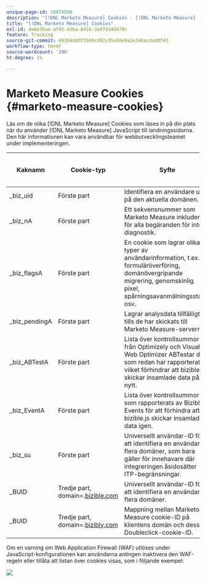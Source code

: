 ```yaml
---
unique-page-id: 18874590
description: "[!DNL Marketo Measure] Cookies - [!DNL Marketo Measure] - Produktdokumentation"
title: "[!DNL Marketo Measure] Cookies"
exl-id: de6e35ae-af92-43ba-8416-3e07d3dd470c
feature: Tracking
source-git-commit: 69304dddf3569cd92c95a50e9a2e346acdad0f43
workflow-type: tm+mt
source-wordcount: '296'
ht-degree: 1%

---
```


# Marketo Measure Cookies {#marketo-measure-cookies}

Läs om de olika [!DNL Marketo Measure] Cookies som läses in på din plats när du använder [!DNL Marketo Measure] JavaScript till landningssidorna. Den här informationen kan vara användbar för webbutvecklingsteamet under implementeringen.

<table>
<thead>
  <tr>
    <th>Kaknamn</th>
    <th>Cookie-typ</th>
    <th>Syfte</th>
    <th>Förfaller</th>
    <th>Har säker flagga angetts?<br></th>
    <th>Har bara HTTP-flagga angetts?</th>
    <th>Cookie Setter</th>
  </tr>
</thead>
<tbody>
  <tr>
    <td>_biz_uid</td>
    <td>Förste part</td>
    <td>Identifiera en användare unikt på den aktuella domänen.</td>
    <td>1 år</td>
    <td>Nej</td>
    <td>Nej</td>
    <td>bizible.js</td>
  </tr>
  <tr>
    <td>_biz_nA</td>
    <td>Förste part</td>
    <td>Ett sekvensnummer som Marketo Measure inkluderar för alla begäranden för intern diagnostik.</td>
    <td>1 år</td>
    <td>Nej</td>
    <td>Nej</td>
    <td>bizible.js</td>
  </tr>
  <tr>
    <td>_biz_flagsA</td>
    <td>Förste part</td>
    <td>En cookie som lagrar olika typer av användarinformation, t.ex. formuläröverföring, domänövergripande migrering, genomskinlig pixel, spårningsavanmälningsstatus osv.</td>
    <td>1 år</td>
    <td>Nej</td>
    <td>Nej</td>
    <td>bizible.js</td>
  </tr>
  <tr>
    <td>_biz_pendingA</td>
    <td>Förste part</td>
    <td>Lagrar analysdata tillfälligt tills de har skickats till Marketo Measure-servern.</td>
    <td>1 år</td>
    <td>Nej</td>
    <td>Nej</td>
    <td>bizible.js</td>
  </tr>
  <tr>
    <td>_biz_ABTestA</td>
    <td>Förste part</td>
    <td>Lista över kontrollsummor från Optimizely och Visual Web Optimizer ABTestar data som redan har rapporterats, vilket förhindrar att bizible.js skickar insamlade data på nytt.</td>
    <td>1 år</td>
    <td>Nej</td>
    <td>Nej</td>
    <td>bizible.js</td>
  </tr>
  <tr>
    <td>_biz_EventA</td>
    <td>Förste part</td>
    <td>Lista över kontrollsummor som rapporterats av Bizible Events för att förhindra att bizible.js skickar insamlade data igen.</td>
    <td>1 år</td>
    <td>Nej</td>
    <td>Nej</td>
    <td>bizible.js</td>
  </tr>
  <tr>
    <td>_biz_su</td>
    <td>Förste part</td>
    <td>Universellt användar-ID för att identifiera en användare i flera domäner, som bara gäller för innehavare där integreringen åsidosätter ITP-begränsningar.</td>
    <td>1 år</td>
    <td>Ja</td>
    <td>Nej</td>
    <td>Edgecast</td>
  </tr>
  <tr>
    <td>_BUID</td>
    <td>Tredje part, domain=.<a href="http://bizible.com/">bizible.com</a></td>
    <td>Universellt användar-ID för att identifiera en användare i flera domäner.</td>
    <td>1 år</td>
    <td>Ja</td>
    <td>Nej</td>
    <td>Edgecast</td>
  </tr>
  <tr>
    <td>_BUID</td>
    <td>Tredje part, domain=.<a href="http://bizibly.com/">bizibly.com</a></td>
    <td>Mappning mellan Marketo Measure cookie-ID på klientens domän och dess Doubleclick-cookie-ID.</td>
    <td>1 år</td>
    <td>Ja</td>
    <td>Nej</td>
    <td>Edgecast</td>
  </tr>
</tbody>
</table>

Om en varning om Web Application Firewall (WAF) utlöses under JavaScript-konfigurationen kan användarna antingen inaktivera den WAF-regeln eller tillåta att listan över cookies visas, som i följande exempel:

![](assets/marketo-measure-cookies-1.png)
